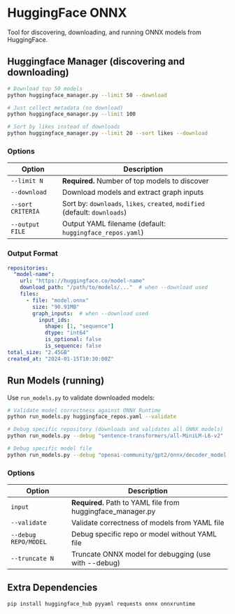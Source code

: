 # HuggingFace ONNX

Tool for discovering, downloading, and running ONNX models from HuggingFace.

## Huggingface Manager (discovering and downloading)

```bash
# Download top 50 models
python huggingface_manager.py --limit 50 --download

# Just collect metadata (no download)
python huggingface_manager.py --limit 100

# Sort by likes instead of downloads
python huggingface_manager.py --limit 20 --sort likes --download
```

### Options

| Option | Description |
|--------|-------------|
| `--limit N` | **Required.** Number of top models to discover |
| `--download` | Download models and extract graph inputs |
| `--sort CRITERIA` | Sort by: `downloads`, `likes`, `created`, `modified` (default: `downloads`) |
| `--output FILE` | Output YAML filename (default: `huggingface_repos.yaml`) |

### Output Format

```yaml
repositories:
  "model-name":
    url: "https://huggingface.co/model-name"
    download_path: "/path/to/models/..."  # when --download used
    files:
      - file: "model.onnx"
        size: "90.91MB"
        graph_inputs:  # when --download used
          input_ids:
            shape: [1, "sequence"]
            dtype: "int64"
            is_optional: false
            is_sequence: false
total_size: "2.45GB"
created_at: "2024-01-15T10:30:00Z"
```

## Run Models (running)

Use `run_models.py` to validate downloaded models:

```bash
# Validate model correctness against ONNX Runtime
python run_models.py huggingface_repos.yaml --validate

# Debug specific repository (downloads and validates all ONNX models)
python run_models.py --debug "sentence-transformers/all-MiniLM-L6-v2"

# Debug specific model file
python run_models.py --debug "openai-community/gpt2/onnx/decoder_model.onnx"
```

### Options

| Option | Description |
|--------|-------------|
| `input` | **Required.** Path to YAML file from huggingface_manager.py |
| `--validate` | Validate correctness of models from YAML file |
| `--debug REPO/MODEL` | Debug specific repo or model without YAML file |
| `--truncate N` | Truncate ONNX model for debugging (use with --debug) |

## Extra Dependencies

```bash
pip install huggingface_hub pyyaml requests onnx onnxruntime
```